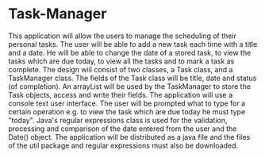 # Task-Manager

This application will allow the users to manage the scheduling of their personal tasks. The user will be able to add a new task each time with a title and a date.
He will be able to change the date of a stored task, to view the tasks which are due today, to view all the tasks and to mark a task as complete. The design wiil 
consist of two classes, a Task class, and a TaskManager class. The fields of the Task class will be title, date and status (of completion). An arrayList will be
used by the TaskManager to store the Task objects, access and write their fields. The application will use a console text user interface. The user will be prompted 
what to type for a certain operation e.g. to view the task which are due today he must type "today". Java's regular expressions class is used for the validation, 
processing and comparison of the date entered from the user and the Date() object. The application will be distributed as a java file and the files of the util package 
and regular expressions must also be downloaded.
